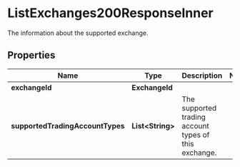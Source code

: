 

# ListExchanges200ResponseInner

The information about the supported exchange.

## Properties

| Name | Type | Description | Notes |
|------------ | ------------- | ------------- | -------------|
|**exchangeId** | **ExchangeId** |  |  |
|**supportedTradingAccountTypes** | **List&lt;String&gt;** | The supported trading account types of this exchange. |  |



